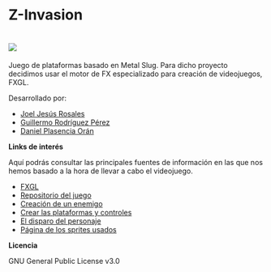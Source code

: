 # Z-Invasion

# ![](https://upload.wikimedia.org/wikipedia/commons/c/c1/Zombie_Panic%21_Source_Logo.png)

Juego de plataformas basado en Metal Slug.
Para dicho proyecto decidimos usar el motor de FX especializado para creación de videojuegos, FXGL.

Desarrollado por:

- [Joel Jesús Rosales](https://github.com/JoelPickTheWorngHouse)
- [Guillermo Rodríguez Pérez](https://github.com/Guillermo750)
- [Daniel Plasencia Orán](https://github.com/DanielPlasenciaOran2DAMB)

**Links de interés**

Aquí podrás consultar las principales fuentes de información en las que nos hemos basado a la hora de llevar a cabo el videojuego.
- [FXGL](http://almasb.github.io/FXGLGames/)
- [Repositorio del juego](https://mvnrepository.com/artifact/com.github.almasb/fxgl)
- [Creación de un enemigo](https://www.youtube.com/watch?v=rys4Ko57oOs&ab_channel=AlmasBaimagambetov)
- [Crear las plataformas y controles](https://www.youtube.com/watch?v=37wfF9GW1vQ&ab_channel=AlmasBaimagambetov)
- [El disparo del personaje](https://www.youtube.com/watch?v=48rVgdq0mFA&ab_channel=AlmasBaimagambetov)
- [Página de los sprites usados](https://itch.io/game-assets/tag-sprites)

**Licencia**

GNU General Public License v3.0

